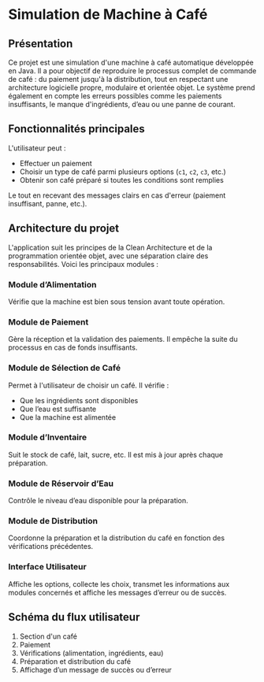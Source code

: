 # Simulation de Machine à Café

## Présentation

Ce projet est une simulation d'une machine à café automatique développée en Java. Il a pour objectif de reproduire le processus complet de commande de café : du paiement jusqu'à la distribution, tout en respectant une architecture logicielle propre, modulaire et orientée objet. Le système prend également en compte les erreurs possibles comme les paiements insuffisants, le manque d'ingrédients, d’eau ou une panne de courant.

## Fonctionnalités principales

L'utilisateur peut :

- Effectuer un paiement
- Choisir un type de café parmi plusieurs options (`c1`, `c2`, `c3`, etc.)
- Obtenir son café préparé si toutes les conditions sont remplies

Le tout en recevant des messages clairs en cas d'erreur (paiement insuffisant, panne, etc.).

## Architecture du projet

L'application suit les principes de la Clean Architecture et de la programmation orientée objet, avec une séparation claire des responsabilités. Voici les principaux modules :

### Module d’Alimentation

Vérifie que la machine est bien sous tension avant toute opération.

### Module de Paiement

Gère la réception et la validation des paiements. Il empêche la suite du processus en cas de fonds insuffisants.

### Module de Sélection de Café

Permet à l'utilisateur de choisir un café. Il vérifie :
- Que les ingrédients sont disponibles
- Que l’eau est suffisante
- Que la machine est alimentée

### Module d’Inventaire

Suit le stock de café, lait, sucre, etc. Il est mis à jour après chaque préparation.

### Module de Réservoir d’Eau

Contrôle le niveau d’eau disponible pour la préparation.

### Module de Distribution

Coordonne la préparation et la distribution du café en fonction des vérifications précédentes.

### Interface Utilisateur

Affiche les options, collecte les choix, transmet les informations aux modules concernés et affiche les messages d’erreur ou de succès.

## Schéma du flux utilisateur

1. Section d'un café
2. Paiement
3. Vérifications (alimentation, ingrédients, eau)
4. Préparation et distribution du café
5. Affichage d’un message de succès ou d’erreur
